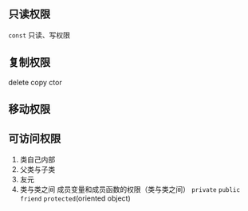## 只读权限
`const` 只读、写权限

## 复制权限
delete  copy ctor      

## 移动权限

## 可访问权限
1. 类自己内部
2. 父类与子类
3. 友元
4. 类与类之间
成员变量和成员函数的权限（类与类之间）
`private` `public` `friend` `protected`(oriented object)